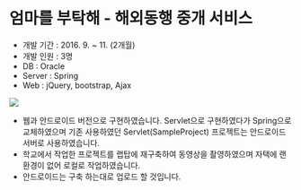 # 엄마를 부탁해 - 해외동행 중개 서비스

 - 개발 기간 : 2016. 9. ~ 11. (2개월)
 - 개발 인원 : 3명
 - DB : Oracle
 - Server : Spring
 - Web : jQuery, bootstrap, Ajax
 
[![](http://img.youtube.com/vi/Ue6MYOQnFy4/0.jpg)](http://www.youtube.com/watch?v=Ue6MYOQnFy4)

 - 웹과 안드로이드 버전으로 구현하였습니다. Servlet으로 구현하였다가 Spring으로 교체하였으며 기존 사용하였던 Servlet(SampleProject) 프로젝트는 안드로이드 서버로 사용하였습니다.
 - 학교에서 작업한 프로젝트를 랩탑에 재구축하여 동영상을 촬영하였으며 자택에 랜환경이 없어 로컬로 작업하였습니다.
 - 안드로이드는 구축 하는대로 업로드 할 것입니다.
